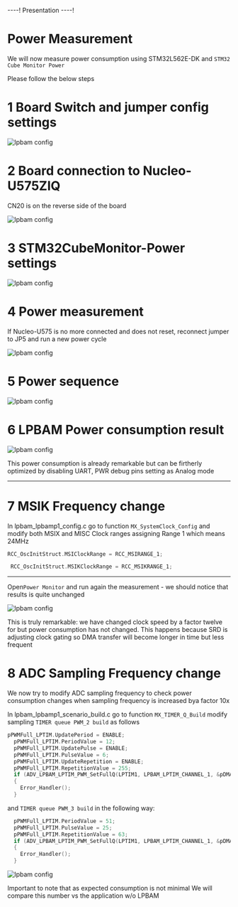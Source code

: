 ----! 
Presentation
----!

# Power Measurement

We will now measure power consumption using STM32L562E-DK and `STM32 Cube Monitor Power`

Please follow the below steps

# 1 Board Switch and jumper config settings
![lpbam config](./img/0501.png)

# 2 Board connection to Nucleo-U575ZIQ
CN20 is on the reverse side of the board

![lpbam config](./img/0502.png)

# 3 STM32CubeMonitor-Power settings

![lpbam config](./img/0503.png)

# 4  Power measurement

<awarning>
If Nucleo-U575 is no more connected and does not reset, reconnect jumper to JP5 and run a new power cycle
</awarning>


![lpbam config](./img/0504.png)

# 5 Power sequence

![lpbam config](./img/0505.png)


# 6 LPBAM Power consumption result

![lpbam config](./img/0506.png)

<ainfo>
This power consumption is already remarkable but can be firtherly optimized by disabling UART, PWR debug pins setting as Analog mode
</ainfo>

---

# 7 MSIK Frequency change

 In lpbam_lpbamp1_config.c go to function `MX_SystemClock_Config` and modify both MSIX and MISC Clock ranges assigning Range 1 which means 24MHz

 ```c
RCC_OscInitStruct.MSIClockRange = RCC_MSIRANGE_1;

  RCC_OscInitStruct.MSIKClockRange = RCC_MSIKRANGE_1;
 ```

----

Open`Power Monitor` and run again the measurement - we should notice that results is quite unchanged

![lpbam config](./img/0507.png)


<ainfo>
This is truly remarkable: we have changed clock speed by a factor twelve for but power consumption has not changed.
This happens because SRD is adjusting clock gating so DMA transfer will become longer in time but less frequent
</ainfo>

# 8 ADC Sampling Frequency change

We now try to modify ADC sampling frequency to check power consumption changes when sampling frequency is increased bya  factor 10x

In lpbam_lpbamp1_scenario_build.c go to function `MX_TIMER_Q_Build` modify sampling  `TIMER queue PWM_2 build` as follows

```c
pPWMFull_LPTIM.UpdatePeriod = ENABLE;
  pPWMFull_LPTIM.PeriodValue = 12;
  pPWMFull_LPTIM.UpdatePulse = ENABLE;
  pPWMFull_LPTIM.PulseValue = 6;
  pPWMFull_LPTIM.UpdateRepetition = ENABLE;
  pPWMFull_LPTIM.RepetitionValue = 255;
  if (ADV_LPBAM_LPTIM_PWM_SetFullQ(LPTIM1, LPBAM_LPTIM_CHANNEL_1, &pDMAListInfo_LPTIM, &pPWMFull_LPTIM, &PWM_2_Desc, &TIMER_Q) != LPBAM_OK)
  {
    Error_Handler();
  }
```

and `TIMER queue PWM_3 build` in the following way:

```c
  pPWMFull_LPTIM.PeriodValue = 51;
  pPWMFull_LPTIM.PulseValue = 25;
  pPWMFull_LPTIM.RepetitionValue = 63;
  if (ADV_LPBAM_LPTIM_PWM_SetFullQ(LPTIM1, LPBAM_LPTIM_CHANNEL_1, &pDMAListInfo_LPTIM, &pPWMFull_LPTIM, &PWM_3_Desc, &TIMER_Q) != LPBAM_OK)
  {
    Error_Handler();
  }
```


![lpbam config](./img/0508.png)

<ainfo>
Important to note that as expected consumption is not minimal We will compare this number vs the application w/o LPBAM
</ainfo>
